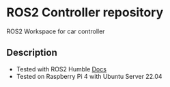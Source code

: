 # ROS2 Controller repository
ROS2 Workspace for car controller

## Description
- Tested with ROS2 Humble [Docs](https://docs.ros.org/en/humble/index.html)
- Tested on Raspberry Pi 4 with Ubuntu Server 22.04
